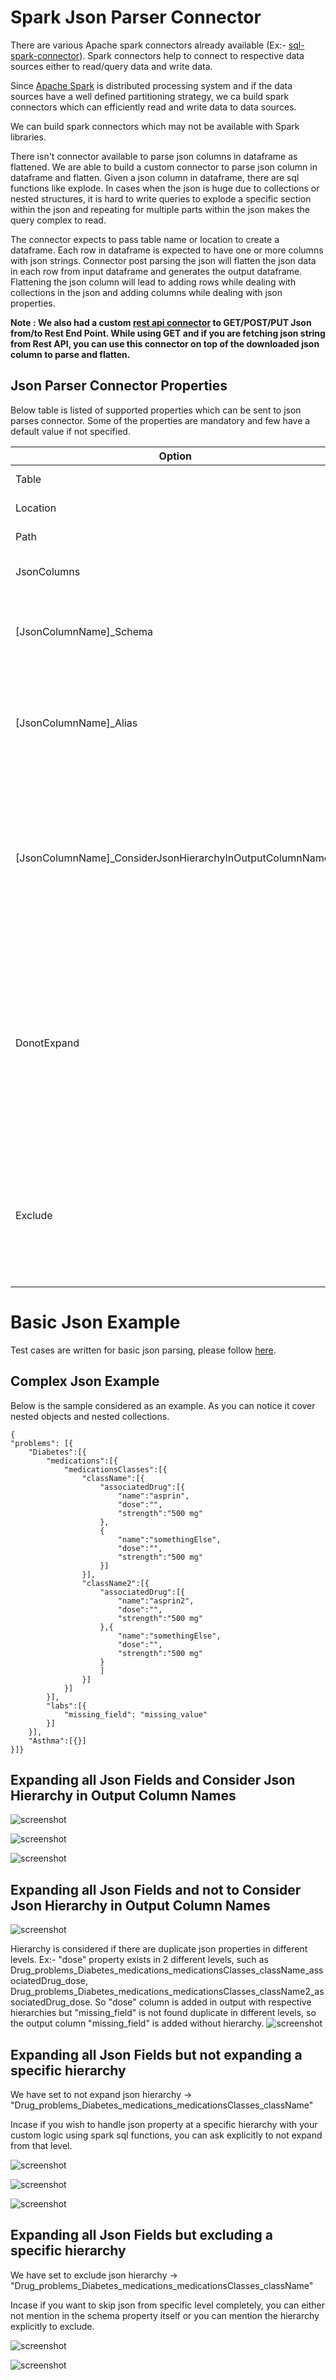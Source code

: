 # Spark Json Parser Connector

There are various Apache spark connectors already available (Ex:- [sql-spark-connector](https://github.com/microsoft/sql-spark-connector)). Spark connectors help to connect to respective data sources either to read/query data and write data. 


Since [Apache Spark](https://spark.apache.org/) is distributed processing system and if the data sources have a well defined partitioning strategy, we ca build spark connectors which can efficiently read and write data to data sources. 

We can build spark connectors which may not be available with Spark libraries.

There isn't connector available to parse json columns in dataframe as flattened. We are able to build a custom connector to parse json column in dataframe and flatten. 
Given a json column in dataframe, there are sql functions like explode. In cases when the json is huge due to collections or nested structures, it is hard to write queries to explode a specific section within the json and repeating for multiple parts within the json makes the query complex to read.


The connector expects to pass table name or location to create a dataframe. Each row in dataframe is expected to have one or more columns with json strings. Connector post parsing the json will flatten the json data in each row from input dataframe and generates the output dataframe.
Flattening the json column will lead to adding rows while dealing with collections in the json and adding columns while dealing with json properties.

**Note : We also had a custom [rest api connector](https://github.com/vinsri-dev/spark-restapi-connector) to GET/POST/PUT Json from/to Rest End Point.
While using GET and if you are fetching json string from Rest API, you can use this connector on top of the downloaded json column to parse and flatten.**

## Json Parser Connector Properties

Below table is listed of supported properties which can be sent to json parses connector. Some of the properties are mandatory and few have a default value if not specified.

|Option|Purpose|
|------|-------|
|Table|Table name which can be resolved to read all the data.|
|Location| If the data has to be read from file system but not table, need to specify the path|
|Path|If Location is specified, then need to specify format, if format other than 'Parquet'.|
|JsonColumns|Comma separated list of columns from source table or location which contain JSON strings to parse.
|[JsonColumnName]_Schema|Foreach Json column which needs to be parsed, needs a schema.  Ex:- If 'RestCall_Response_Schema' is specified with a valid schema, then json string under 'RestCall_Response' column from source table is parsed with the mentioned schema.|
|[JsonColumnName]_Alias|Foreach Json column which needs to be parsed, the output data frame will include a column with corresponding name specified as alias.  Ex:- If 'RestCall_Response_Alias' is specified as 'ABC', it means after parsing 'RestCall_Response' column from source table as json, the output columns which get added are prefixed with 'ABC'.|
|[JsonColumnName]_ConsiderJsonHierarchyInOutputColumnNames|Value is expected to be 'true' or 'false'. Default value is 'true'. If the value is 'true', Foreach Json column which needs to be parsed, the output data frame column names are auto generated considering the hierarchy of the property in json schema. If the value is 'false', Foreach Json column which needs to be parsed, the output data frame column names are auto generated considering the name of properties in json schema. If there are duplicate columns found then the json property hierarchy is considered as column name.|
|DonotExpand|Json Properties which are to be not expanded or exploded while generating output data frame, should be mentioned here. Ex:- If 'RestCall_Response_Orders_OrderLines' is mentioned, then it means that after parsing input column 'RestCall_Response' based on mentioned schema (RestCall_Response_Schema), don't consider expand or explode property -> Orders.OrderLines, other wise if not mentioned then each order line in the collection will be flattened as a row in output data frame or if the property is an object each property of the object will be added as column in output data frame|
|Exclude|Json Properties which are to be excluded while generating output data frame, should be mentioned here. Ex:- If 'RestCall_Response_Orders_Parties_Address' is mentioned, then it means that after parsing input column 'RestCall_Response' based on mentioned schema (RestCall_Response_Schema), don't consider property -> Orders.Parties.Address and thus will be excluded in output data frame|

# Basic Json Example


Test cases are written for basic json parsing, please follow [here](src/test/scala/com/jsonparser/spark/connector/BasicJsonTests.scala).

## Complex Json Example

Below is the sample considered as an example. As you can notice it cover nested objects and nested collections.

```
{
"problems": [{
    "Diabetes":[{
        "medications":[{
            "medicationsClasses":[{
                "className":[{
                    "associatedDrug":[{
                        "name":"asprin",
                        "dose":"",
                        "strength":"500 mg"
                    },
                    {
                        "name":"somethingElse",
                        "dose":"",
                        "strength":"500 mg"
                    }]
                }],
                "className2":[{
                    "associatedDrug":[{
                        "name":"asprin2",
                        "dose":"",
                        "strength":"500 mg"
                    },{
                        "name":"somethingElse",
                        "dose":"",
                        "strength":"500 mg"
                    }
                    ]
                }]
            }]
        }],
        "labs":[{
            "missing_field": "missing_value"
        }]
    }],
    "Asthma":[{}]
}]}
```

## Expanding all Json Fields and Consider Json Hierarchy in Output Column Names

![screenshot](screenshots/ComplexJson/1.png)

![screenshot](screenshots/ComplexJson/2.png)

![screenshot](screenshots/ComplexJson/3.png)

## Expanding all Json Fields and not to Consider Json Hierarchy in Output Column Names

![screenshot](screenshots/ComplexJson/4.png)

Hierarchy is considered if there are duplicate json properties in different levels.
Ex:- "dose" property exists in 2 different levels, such as
Drug_problems_Diabetes_medications_medicationsClasses_className_associatedDrug_dose,
Drug_problems_Diabetes_medications_medicationsClasses_className2_associatedDrug_dose. So "dose" column is added in output with respective hierarchies but "missing_field" is not found duplicate in different levels, so the output column "missing_field" is added without hierarchy.
![screenshot](screenshots/ComplexJson/5.png)


## Expanding all Json Fields but not expanding a specific hierarchy

We have set to not expand json hierarchy -> "Drug_problems_Diabetes_medications_medicationsClasses_className"

Incase if you wish to handle json property at a specific hierarchy with your custom logic using spark sql functions, you can ask explicitly to not expand from that level.

![screenshot](screenshots/ComplexJson/6.png)

![screenshot](screenshots/ComplexJson/7.png)

![screenshot](screenshots/ComplexJson/8.png)


## Expanding all Json Fields but excluding a specific hierarchy

We have set to exclude json hierarchy -> "Drug_problems_Diabetes_medications_medicationsClasses_className"

Incase if you want to skip json from specific level completely, you can either not mention in the schema property itself or you can mention the hierarchy explicitly to exclude.

![screenshot](screenshots/ComplexJson/9.png)

![screenshot](screenshots/ComplexJson/10.png)
